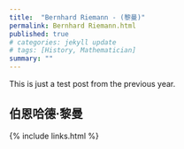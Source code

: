 ```yaml
---
title:  "Bernhard Riemann - (黎曼)"
permalink: Bernhard Riemann.html
published: true
# categories: jekyll update
# tags: [History, Mathematician]
summary: ""
---
```


This is just a test post from the previous year.

## 伯恩哈德·黎曼
<div id="toc"></div>
<img src="" align="right" style="margin:16px">




<!-- this handles the automatic toc. use ## for subheads to auto-generate the on-page minitoc. if you use html tags, you must supply an ID for the heading element in order for it to appear in the minitoc. -->
<script>
$( document ).ready(function() {
  // Handler for .ready() called.

$('#toc').toc({ minimumHeaders: 0, listType: 'ul', showSpeed: 0, headers: 'h2,h3,h4' });

/* this offset helps account for the space taken up by the floating toolbar. */
$('#toc').on('click', 'a', function() {
  var target = $(this.getAttribute('href'))
    , scroll_target = target.offset().top

  $(window).scrollTop(scroll_target - 10);
  return false
})
  
});
</script>

{% include links.html %}
